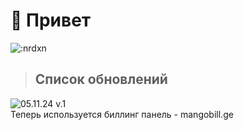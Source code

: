 # 👋 Привет

![:nrdxn](https://count.getloli.com/get/@:nrdxn)

> ## Список обновлений
![05.11.24 v.1](https://shields.io/badge/c++-090909?style=for-the-badge&logo=&logoColor=white)
<br>
Теперь используется биллинг панель - mangobill.ge
